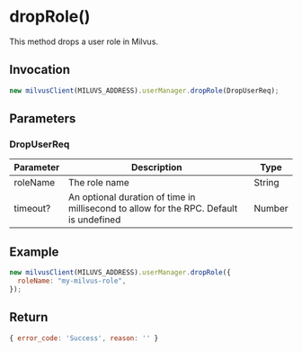 # dropRole()

This method drops a user role in Milvus.

## Invocation

```javascript
new milvusClient(MILUVS_ADDRESS).userManager.dropRole(DropUserReq);
```

## Parameters

### DropUserReq

| Parameter | Description                                                                            | Type   |
| --------- | -------------------------------------------------------------------------------------- | ------ |
| roleName  | The role name                                                                          | String |
| timeout?  | An optional duration of time in millisecond to allow for the RPC. Default is undefined | Number |

## Example

```javascript
new milvusClient(MILUVS_ADDRESS).userManager.dropRole({
  roleName: "my-milvus-role",
});
```

## Return

```javascript
{ error_code: 'Success', reason: '' }
```
